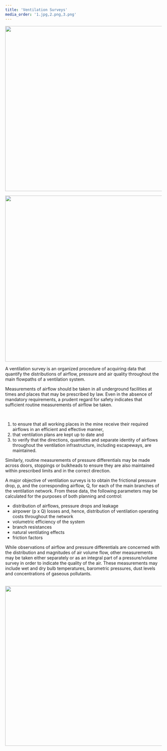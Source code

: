 ```yaml
---
title: 'Ventilation Surveys'
media_order: '1.jpg,2.png,3.png'
---
```


<p><img src="ventilation-surveys/1.jpg" alt="" width="794" height="531" /></p>
<p><img src="ventilation-surveys/2.png" alt="" width="924" height="534" /></p>
<p>A ventilation survey is an organized procedure of acquiring data that quantify the distributions of airflow, pressure and air quality throughout the main flowpaths of a ventilation system.</p>
<p>Measurements of airflow should be taken in all underground facilities at times and places that may be prescribed by law. Even in the absence of mandatory requirements, a prudent regard for safety indicates that sufficient routine measurements of airflow be taken.</p>
<p>&nbsp;</p>
<ol>
<li>to ensure that all working places in the mine receive their required airflows in an efficient and effective manner,</li>
<li>that ventilation plans are kept up to date and</li>
<li>to verify that the directions, quantities and separate identity of airflows throughout the ventilation infrastructure, including escapeways, are maintained.</li>
</ol>
<p>Similarly, routine measurements of pressure differentials may be made across doors, stoppings or bulkheads to ensure they are also maintained within prescribed limits and in the correct direction.</p>
<p>A major objective of ventilation surveys is to obtain the frictional pressure drop, p, and the corresponding airflow, Q, for each of the main branches of the ventilation network. From these data, the following parameters may be calculated for the purposes of both planning and control:</p>
<ul>
<li>distribution of airflows, pressure drops and leakage</li>
<li>airpower (p x Q) losses and, hence, distribution of ventilation operating costs throughout the network</li>
<li>volumetric efficiency of the system</li>
<li>branch resistances</li>
<li>natural ventilating effects</li>
<li>friction factors</li>
</ul>
<p>While observations of airflow and pressure differentials are concerned with the distribution and magnitudes of air volume flow, other measurements may be taken either separately or as an integral part of a pressure/volume survey in order to indicate the quality of the air. These measurements may include wet and dry bulb temperatures, barometric pressures, dust levels and concentrations of gaseous pollutants.</p>
<p>&nbsp;<img src="ventilation-surveys/3.png" alt="" width="608" height="514" /></p>